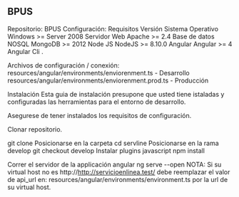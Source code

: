 ## BPUS

Repositorio: BPUS
Configuración:
Requisitos	Versión
Sistema Operativo	Windows >= Server 2008
Servidor Web	Apache >= 2.4
Base de datos	NOSQL MongoDB >= 2012
Node JS	NodeJS >= 8.10.0
Angular	Angular >= 4
Angular Cli	
.

Archivos de configuración / conexión:
resources/angular/environments/enviorenment.ts - Desarrollo
resources/angular/environments/enviorenment.prod.ts - Producción

Instalación
Esta guia de instalación presupone que usted tiene istaladas y configuradas las herramientas para el entorno de desarrollo.

Asegurese de tener instalados los requisitos de configuración.

Clonar repositorio.

git clone 
Posicionarse en la carpeta
cd servline
Posicionarse en la rama develop
git checkout develop
Instalar plugins javascript
npm install

Correr el servidor de la applicación angular
ng serve --open
NOTA: Si su virtual host no es http://http://servicioenlinea.test/ debe reemplazar el valor de api_url en: resources/angular/environments/environment.ts por la url de su virtual host.
